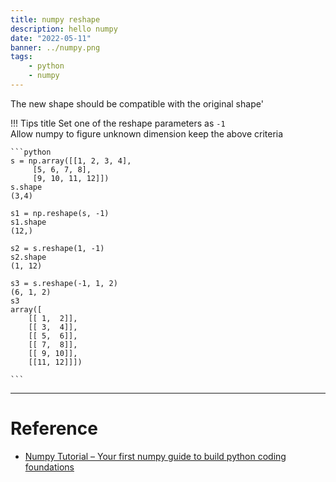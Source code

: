 ```yaml
---
title: numpy reshape
description: hello numpy
date: "2022-05-11"
banner: ../numpy.png
tags:
    - python
    - numpy
---
```

The new shape should be compatible with the original shape'

!!! Tips title
    Set one of the reshape parameters as `-1`  
    Allow numpy to figure unknown dimension
    keep the above criteria  

    ```python
    s = np.array([[1, 2, 3, 4],
         [5, 6, 7, 8],
         [9, 10, 11, 12]])
    s.shape
    (3,4)

    s1 = np.reshape(s, -1)
    s1.shape
    (12,)

    s2 = s.reshape(1, -1)
    s2.shape
    (1, 12)

    s3 = s.reshape(-1, 1, 2)
    (6, 1, 2)
    s3
    array([
        [[ 1,  2]],
        [[ 3,  4]],
        [[ 5,  6]],
        [[ 7,  8]],
        [[ 9, 10]],
        [[11, 12]]])

    ```
---

# Reference
- [Numpy Tutorial – Your first numpy guide to build python coding foundations](https://www.machinelearningplus.com/python/numpy-tutorial-part1-array-python-examples/)